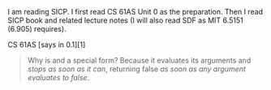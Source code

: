 I am reading SICP. I first read CS 61AS Unit 0 as the preparation. Then I read SICP book and related lecture notes (I will also read SDF as MIT 6.5151 (6.905) requires).

CS 61AS [says in 0.1][1]
> Why is and a special form? Because it evaluates its arguments and *stops as soon as it can*, returning false *as soon as any argument evaluates to false*.
